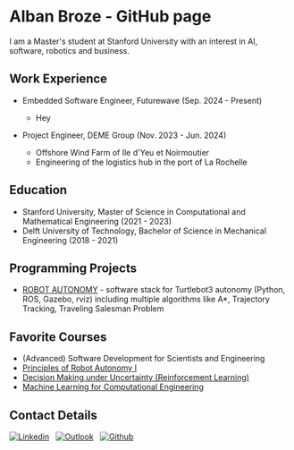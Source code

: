 # Alban Broze - GitHub page

I am a Master's student at Stanford University with an interest in AI, software, robotics and business.

## Work Experience

- Embedded Software Engineer, Futurewave (Sep. 2024 - Present)
  - Hey

- Project Engineer, DEME Group (Nov. 2023 - Jun. 2024)
  - Offshore Wind Farm of Ile d'Yeu et Noirmoutier
  - Engineering of the logistics hub in the port of La Rochelle


## Education

- Stanford University, Master of Science in Computational and Mathematical Engineering (2021 - 2023)
- Delft University of Technology, Bachelor of Science in Mechanical Engineering (2018 - 2021)


## Programming Projects

- [ROBOT AUTONOMY](https://github.com/abroze/AA274A_Robot_Autonomy) - software stack for Turtlebot3 autonomy (Python, ROS, Gazebo, rviz) including multiple algorithms like A*, Trajectory Tracking, Traveling Salesman Problem


## Favorite Courses

- (Advanced) Software Development for Scientists and Engineering
- [Principles of Robot Autonomy I](https://github.com/abroze/AA274A-Homework)
- [Decision Making under Uncertainty (Reinforcement Learning)](https://github.com/tsounack/Exploration-RL)
- [Machine Learning for Computational Engineering](https://github.com/abroze/CME216-Machine-Learning-Homework)


## Contact Details
[![Linkedin](https://img.shields.io/badge/LinkedIn-0077B5?style=for-the-badge&logo=linkedin&logoColor=white)](https://www.linkedin.com/in/abroze)
&nbsp; [![Outlook](https://img.shields.io/badge/Microsoft_Outlook-0078D4?style=for-the-badge&logo=microsoft-outlook&logoColor=white)](mailto:abroze@stanford.edu)
&nbsp; [![Github](https://img.shields.io/badge/GitHub-100000?style=for-the-badge&logo=github&logoColor=white)](https://github.com/abroze)
&nbsp;


<!--
**abroze/abroze** is a ✨ _special_ ✨ repository because its `README.md` (this file) appears on your GitHub profile.

Here are some ideas to get you started:

- 🔭 I’m currently working on ...
- 🌱 I’m currently learning ...
- 👯 I’m looking to collaborate on ...
- 🤔 I’m looking for help with ...
- 💬 Ask me about ...
- 📫 How to reach me: ...
- 😄 Pronouns: ...
- ⚡ Fun fact: ...
-->
